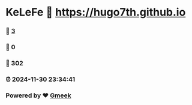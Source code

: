 # KeLeFe :link: https://hugo7th.github.io 
### :page_facing_up: [3](https://hugo7th.github.io/tag.html) 
### :speech_balloon: 0 
### :hibiscus: 302 
### :alarm_clock: 2024-11-30 23:34:41 
### Powered by :heart: [Gmeek](https://github.com/Meekdai/Gmeek)
